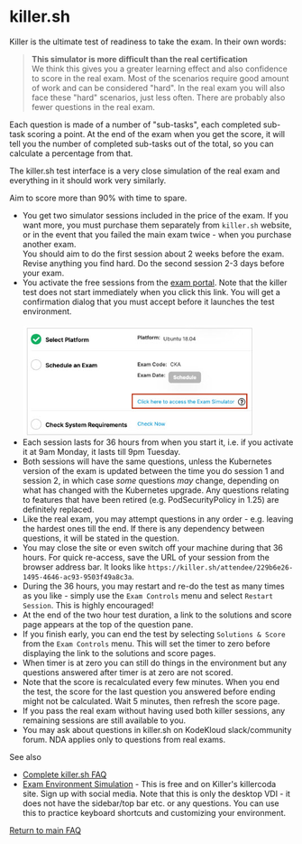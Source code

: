 # killer.sh

Killer is the ultimate test of readiness to take the exam. In their own words:

> **This simulator is more difficult than the real certification**</br>
We think this gives you a greater learning effect and also confidence to score in the real exam. Most of the scenarios require good amount of work and can be considered "hard". In the real exam you will also face these "hard" scenarios, just less often. There are probably also fewer questions in the real exam.

Each question is made of a number of "sub-tasks", each completed sub-task scoring a point. At the end of the exam when you get the score, it will tell you the number of completed sub-tasks out of the total, so you can calculate a percentage from that.

The killer.sh test interface is a very close simulation of the real exam and everything in it should work very similarly.

Aim to score more than 90% with time to spare.

* You get two simulator sessions included in the price of the exam. If you want more, you must purchase them separately from `killer.sh` website, or in the event that you failed the main exam twice - when you purchase another exam.<br/>You should aim to do the first session about 2 weeks before the exam. Revise anything you find hard. Do the second session 2-3 days before your exam.
* You activate the free sessions from the [exam portal](https://trainingportal.linuxfoundation.org/). Note that the killer test does not start immediately when you click this link. You will get a confirmation dialog that you must accept before it launches the test environment.<br/><br/>![killer](../img/killer.jpg)
* Each session lasts for 36 hours from when you start it, i.e. if you activate it at 9am Monday, it lasts till 9pm Tuesday.
* Both sessions will have the same questions, unless the Kubernetes version of the exam is updated between the time you do session 1 and session 2, in which case _some_ questions _may_ change, depending on what has changed with the Kubernetes upgrade. Any questions relating to features that have been retired (e.g. PodSecurityPolicy in 1.25) are definitely replaced.
* Like the real exam, you may attempt questions in any order - e.g. leaving the hardest ones till the end. If there is any dependency between questions, it will be stated in the question.
* You may close the site or even switch off your machine during that 36 hours. For quick re-access, save the URL of your session from the browser address bar. It looks like `https://killer.sh/attendee/229b6e26-1495-4646-ac93-9503f49a8c3a`.
* During the 36 hours, you may restart and re-do the test as many times as you like - simply use the `Exam Controls` menu and select `Restart Session`. This is highly encouraged!
* At the end of the two hour test duration, a link to the solutions and score page appears at the top of the question pane.
* If you finish early, you can end the test by selecting `Solutions & Score` from the `Exam Controls` menu. This will set the timer to zero before displaying the link to the solutions and score pages.
* When timer is at zero you can still do things in the environment but any questions answered after timer is at zero are not scored.
* Note that the score is recalculated every few minutes. When you end the test, the score for the last question you answered before ending might not be calculated. Wait 5 minutes, then refresh the score page.
* If you pass the real exam without having used both killer sessions, any remaining sessions are still available to you.
* You may ask about questions in killer.sh on KodeKloud slack/community forum. NDA applies only to questions from real exams.

See also
* [Complete killer.sh FAQ](https://killer.sh/faq)
* [Exam Environment Simulation](https://killercoda.com/kimwuestkamp/scenario/cks-cka-ckad-remote-desktop) - This is free and on Killer's killercoda site. Sign up with social media. Note that this is only the desktop VDI - it does not have the sidebar/top bar etc. or any questions. You can use this to practice keyboard shortcuts and customizing your environment.


[Return to main FAQ](../README.md)